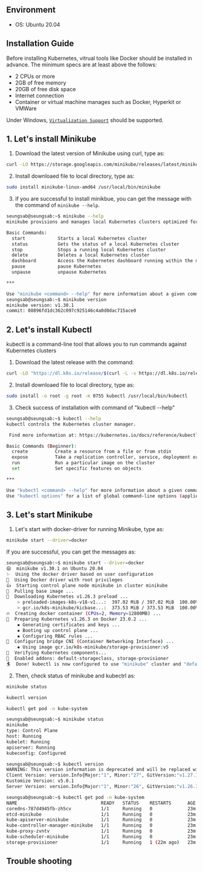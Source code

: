 ## Environment
- OS: Ubuntu 20.04

## Installation Guide 
Before installing Kubernetes, vitrual tools like Docker should be installed in advance.
The minimum specs are at least above the follows:
- 2 CPUs or more
- 2GB of free memory
- 20GB of free disk space
- Internet connection
- Container or virtual machine manages such as Docker, Hyperkit or VMWare

Under Windows, [`Virtualization Support`](https://support.bluestacks.com/hc/en-us/articles/360058102252-How-to-enable-Virtualization-VT-on-Windows-10-for-BlueStacks-5) should be supported.

## **1. Let's install Minikube**  
1) Download the latest version of Minikube using curl, type as:
```bash
curl -LO https://storage.googleapis.com/minikube/releases/latest/minikube-linux-amd64 
```

2) Install downloaed file to local directory, type as:
```bash
sudo install minikube-linux-amd64 /usr/local/bin/minikube
```

3) if you are successful to install minikbue, you can get the message with the command of `minikube --help`.
```bash
seungsab@seungsab:~$ minikube --help
minikube provisions and manages local Kubernetes clusters optimized for development workflows.

Basic Commands:
  start            Starts a local Kubernetes cluster
  status           Gets the status of a local Kubernetes cluster
  stop             Stops a running local Kubernetes cluster
  delete           Deletes a local Kubernetes cluster
  dashboard        Access the Kubernetes dashboard running within the minikube cluster
  pause            pause Kubernetes
  unpause          unpause Kubernetes

***

Use "minikube <command> --help" for more information about a given command.
seungsab@seungsab:~$ minikube version
minikube version: v1.30.1
commit: 08896fd1dc362c097c925146c4a0d0dac715ace0
```

## **2. Let's install Kubectl**  
kubectl is a command-line tool that allows you to run commands against Kubernetes clusters
1) Download the latest release with the command:
```bash
curl -LO "https://dl.k8s.io/release/$(curl -L -s https://dl.k8s.io/release/stable.txt)/bin/linux/amd64/kubectl"
```
2) Install downloaed file to local directory, type as:
```bash
sudo install -o root -g root -m 0755 kubectl /usr/local/bin/kubectl
```
3) Check success of installation with command of "kubectl --help"
```bash
seungsab@seungsab:~$ kubectl --help
kubectl controls the Kubernetes cluster manager.

 Find more information at: https://kubernetes.io/docs/reference/kubectl/

Basic Commands (Beginner):
  create          Create a resource from a file or from stdin
  expose          Take a replication controller, service, deployment or pod and expose it as a new Kubernetes service
  run             Run a particular image on the cluster
  set             Set specific features on objects

***

Use "kubectl <command> --help" for more information about a given command.
Use "kubectl options" for a list of global command-line options (applies to all commands).
```

## **3. Let's start Minikube**  
1) Let's start with docker-driver for running Minikube, type as:
```bash
minikube start --driver=docker
```

If you are successful, you can get the messages as:
```bash
seungsab@seungsab:~$ minikube start --driver=docker
😄  minikube v1.30.1 on Ubuntu 20.04
✨  Using the docker driver based on user configuration
📌  Using Docker driver with root privileges
👍  Starting control plane node minikube in cluster minikube
🚜  Pulling base image ...
💾  Downloading Kubernetes v1.26.3 preload ...
    > preloaded-images-k8s-v18-v1...:  397.02 MiB / 397.02 MiB  100.00% 51.81 M
    > gcr.io/k8s-minikube/kicbase...:  373.53 MiB / 373.53 MiB  100.00% 18.21 M
🔥  Creating docker container (CPUs=2, Memory=12800MB) ...
🐳  Preparing Kubernetes v1.26.3 on Docker 23.0.2 ...
    ▪ Generating certificates and keys ...
    ▪ Booting up control plane ...
    ▪ Configuring RBAC rules ...
🔗  Configuring bridge CNI (Container Networking Interface) ...
    ▪ Using image gcr.io/k8s-minikube/storage-provisioner:v5
🔎  Verifying Kubernetes components...
🌟  Enabled addons: default-storageclass, storage-provisioner
🏄  Done! kubectl is now configured to use "minikube" cluster and "default" namespace by default
```

2) Then, check status of minikube and kubectrl as:
```bash
minikube status
```
```bash
kubectl version
```
```bash
kubectl get pod -n kube-system
```

```bash
seungsab@seungsab:~$ minikube status
minikube
type: Control Plane
host: Running
kubelet: Running
apiserver: Running
kubeconfig: Configured

seungsab@seungsab:~$ kubectl version
WARNING: This version information is deprecated and will be replaced with the output from kubectl version --short.  Use --output=yaml|json to get the full version.
Client Version: version.Info{Major:"1", Minor:"27", GitVersion:"v1.27.1", GitCommit:"4c9411232e10168d7b050c49a1b59f6df9d7ea4b", GitTreeState:"clean", BuildDate:"2023-04-14T13:21:19Z", GoVersion:"go1.20.3", Compiler:"gc", Platform:"linux/amd64"}
Kustomize Version: v5.0.1
Server Version: version.Info{Major:"1", Minor:"26", GitVersion:"v1.26.3", GitCommit:"9e644106593f3f4aa98f8a84b23db5fa378900bd", GitTreeState:"clean", BuildDate:"2023-03-15T13:33:12Z", GoVersion:"go1.19.7", Compiler:"gc", Platform:"linux/amd64"}

seungsab@seungsab:~$ kubectl get pod -n kube-system
NAME                               READY   STATUS    RESTARTS      AGE
coredns-787d4945fb-zh5cv           1/1     Running   0             23m
etcd-minikube                      1/1     Running   0             23m
kube-apiserver-minikube            1/1     Running   0             23m
kube-controller-manager-minikube   1/1     Running   0             23m
kube-proxy-zvntv                   1/1     Running   0             23m
kube-scheduler-minikube            1/1     Running   0             23m
storage-provisioner                1/1     Running   1 (22m ago)   23m
```


## Trouble shooting
